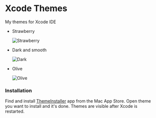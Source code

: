 # Xcode Themes
My themes for Xcode IDE

* Strawberry

  ![Strawberry][img-strawberry]

* Dark and smooth

  ![Dark][img-dark-and-smooth]

* Olive

  ![Olive][img-olive]

  
### Installation
Find and install [ThemeInstaller][1] app from the Mac App Store. Open theme you want to install and it's done. Themes are visible after Xcode is restarted.

[img-strawberry]: https://s21.postimg.org/gfrjmmvoz/image.png
[img-dark-and-smooth]:  https://s21.postimg.org/5iq7xv8xf/image.png
[img-olive]:  https://s21.postimg.org/omjje7lrn/image.png

[1]:	https://itunes.apple.com/app/themeinstaller/id1148208665
